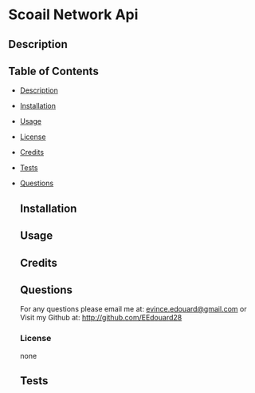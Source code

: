 # Scoail Network Api
  
  ## Description
  

## Table of Contents
- [Description](#description)
- [Installation](#installation)
- [Usage](#usage)
- [License](#license)
- [Credits](#credits)
- [Tests](#tests)
- [Questions](#questions)

  ## Installation
  

  ## Usage
  

  ## Credits
  

  ## Questions
  For any questions please email me at: evince.edouard@gmail.com
  or Visit my Github at: http://github.com/EEdouard28

  ### License
  none

  ## Tests
  

